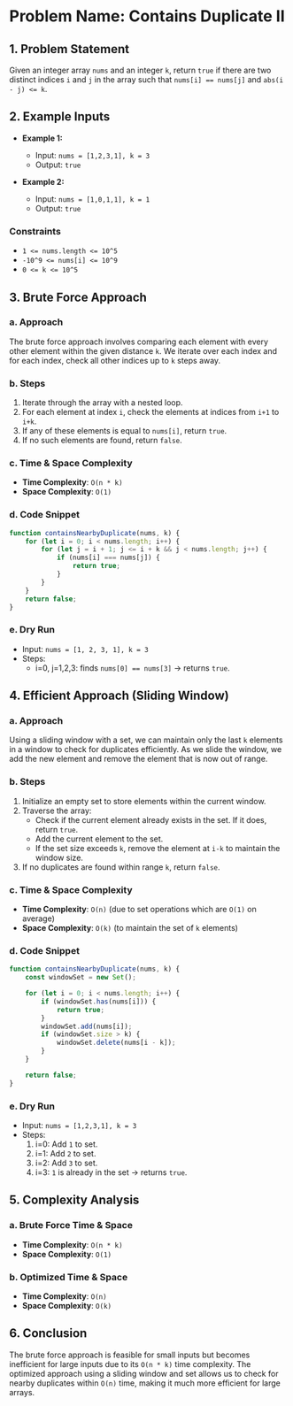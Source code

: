 
# Problem Name: Contains Duplicate II

## 1. Problem Statement
Given an integer array `nums` and an integer `k`, return `true` if there are two distinct indices `i` and `j` in the array such that `nums[i] == nums[j]` and `abs(i - j) <= k`.

## 2. Example Inputs

- **Example 1:**
    - Input: `nums = [1,2,3,1], k = 3`
    - Output: `true`

- **Example 2:**
    - Input: `nums = [1,0,1,1], k = 1`
    - Output: `true`

### Constraints
- `1 <= nums.length <= 10^5`
- `-10^9 <= nums[i] <= 10^9`
- `0 <= k <= 10^5`

## 3. Brute Force Approach

### a. Approach
The brute force approach involves comparing each element with every other element within the given distance `k`. We iterate over each index and for each index, check all other indices up to `k` steps away.

### b. Steps
1. Iterate through the array with a nested loop.
2. For each element at index `i`, check the elements at indices from `i+1` to `i+k`.
3. If any of these elements is equal to `nums[i]`, return `true`.
4. If no such elements are found, return `false`.

### c. Time & Space Complexity
- **Time Complexity**: `O(n * k)`
- **Space Complexity**: `O(1)`

### d. Code Snippet
```javascript
function containsNearbyDuplicate(nums, k) {
    for (let i = 0; i < nums.length; i++) {
        for (let j = i + 1; j <= i + k && j < nums.length; j++) {
            if (nums[i] === nums[j]) {
                return true;
            }
        }
    }
    return false;
}
```

### e. Dry Run
- Input: `nums = [1, 2, 3, 1], k = 3`
- Steps:
  - i=0, j=1,2,3: finds `nums[0] == nums[3]` → returns `true`.

## 4. Efficient Approach (Sliding Window)

### a. Approach
Using a sliding window with a set, we can maintain only the last `k` elements in a window to check for duplicates efficiently. As we slide the window, we add the new element and remove the element that is now out of range.

### b. Steps
1. Initialize an empty set to store elements within the current window.
2. Traverse the array:
   - Check if the current element already exists in the set. If it does, return `true`.
   - Add the current element to the set.
   - If the set size exceeds `k`, remove the element at `i-k` to maintain the window size.
3. If no duplicates are found within range `k`, return `false`.

### c. Time & Space Complexity
- **Time Complexity**: `O(n)` (due to set operations which are `O(1)` on average)
- **Space Complexity**: `O(k)` (to maintain the set of `k` elements)

### d. Code Snippet
```javascript
function containsNearbyDuplicate(nums, k) {
    const windowSet = new Set();

    for (let i = 0; i < nums.length; i++) {
        if (windowSet.has(nums[i])) {
            return true;
        }
        windowSet.add(nums[i]);
        if (windowSet.size > k) {
            windowSet.delete(nums[i - k]);
        }
    }

    return false;
}
```

### e. Dry Run
- Input: `nums = [1,2,3,1], k = 3`
- Steps:
  1. i=0: Add `1` to set.
  2. i=1: Add `2` to set.
  3. i=2: Add `3` to set.
  4. i=3: `1` is already in the set → returns `true`.

## 5. Complexity Analysis

### a. Brute Force Time & Space
- **Time Complexity**: `O(n * k)`
- **Space Complexity**: `O(1)`

### b. Optimized Time & Space
- **Time Complexity**: `O(n)`
- **Space Complexity**: `O(k)`

## 6. Conclusion
The brute force approach is feasible for small inputs but becomes inefficient for large inputs due to its `O(n * k)` time complexity. The optimized approach using a sliding window and set allows us to check for nearby duplicates within `O(n)` time, making it much more efficient for large arrays.
